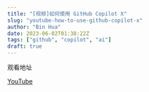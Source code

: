 ```yaml
---
title: "[视频]如何使用 GitHub Copilot X"
slug: "youtube-how-to-use-github-copilot-x"
author: "Bin Hua"
date: 2023-06-02T01:38:22Z
tags: ["github", "copilot", "ai"]
draft: true
---
```


观看地址

[YouTube](https://www.youtube.com/watch?v=WyleQ-6p4bI)
